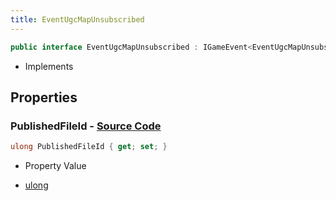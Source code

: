 ```yaml
---
title: EventUgcMapUnsubscribed
---
```


```csharp
public interface EventUgcMapUnsubscribed : IGameEvent<EventUgcMapUnsubscribed>
```

- Implements

## Properties

### **PublishedFileId** - [Source Code](https://github.com/swiftly-solution/swiftlys2/blob/main/managed/src/SwiftlyS2.Generated/GameEvents/Interfaces/EventUgcMapUnsubscribed.cs#L21)

```csharp
ulong PublishedFileId { get; set; }
```

- Property Value

- [ulong](https://learn.microsoft.com/dotnet/api/system.uint64)

